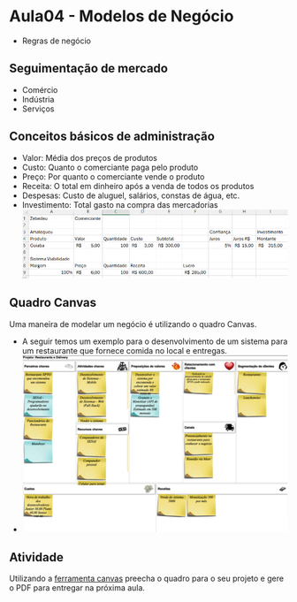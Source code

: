 # Aula04 - Modelos de Negócio
- Regras de negócio

## Seguimentação de mercado
- Comércio
- Indústria
- Serviços

## Conceitos básicos de administração
- Valor: Média dos preços de produtos
- Custo: Quanto o comerciante paga pelo produto
- Preço: Por quanto o comerciante vende o produto
- Receita: O total em dinheiro após a venda de todos os produtos
- Despesas: Custo de aluguel, salários, constas de água, etc.
- Investimento: Total gasto na compra das mercadorias
![exemplo excel](./exemplo-comercio.png)

## Quadro Canvas
Uma maneira de modelar um negócio é utilizando o quadro Canvas.
- A seguir temos um exemplo para o desenvolvimento de um  sistema para um restaurante que fornece comida no local e entregas.
- ![exemplo restaurante](./exemplo-restaurante.png)

## Atividade
Utilizando a [ferramenta canvas](https://wellifabio.github.io/canvas/) preecha o quadro para o seu projeto e gere o PDF para entregar na próxima aula.